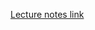 [Lecture notes link](https://github.com/girafe-ai/ml-course/blob/25s_harbour/day13_unsupervised/ml_lect013_unsupervised.pdf)


